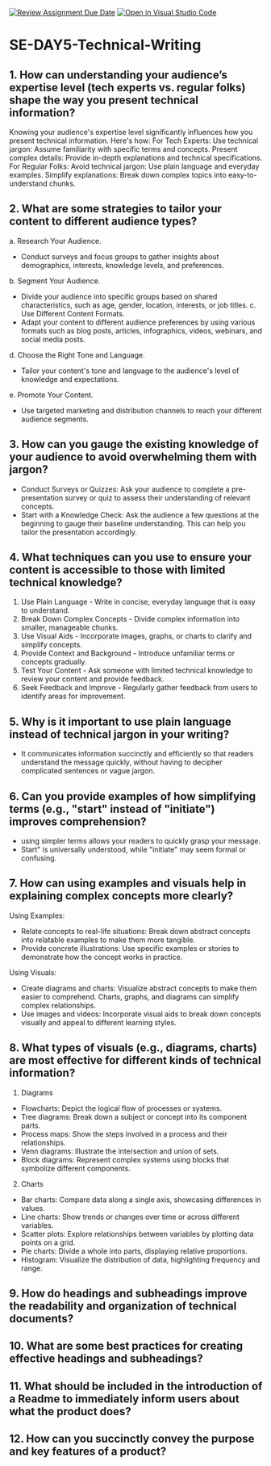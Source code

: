 [![Review Assignment Due Date](https://classroom.github.com/assets/deadline-readme-button-22041afd0340ce965d47ae6ef1cefeee28c7c493a6346c4f15d667ab976d596c.svg)](https://classroom.github.com/a/zsAR-pyY)
[![Open in Visual Studio Code](https://classroom.github.com/assets/open-in-vscode-2e0aaae1b6195c2367325f4f02e2d04e9abb55f0b24a779b69b11b9e10269abc.svg)](https://classroom.github.com/online_ide?assignment_repo_id=16106363&assignment_repo_type=AssignmentRepo)
# SE-DAY5-Technical-Writing
## 1. How can understanding your audience’s expertise level (tech experts vs. regular folks) shape the way you present technical information?
Knowing your audience's expertise level significantly influences how you present technical information. Here's how:
For Tech Experts:
Use technical jargon: Assume familiarity with specific terms and concepts.
Present complex details: Provide in-depth explanations and technical specifications.
For Regular Folks:
Avoid technical jargon: Use plain language and everyday examples.
Simplify explanations: Break down complex topics into easy-to-understand chunks.

## 2. What are some strategies to tailor your content to different audience types?
a. Research Your Audience.
- Conduct surveys and focus groups to gather insights about demographics, interests, knowledge levels, and preferences.
  
b. Segment Your Audience.
- Divide your audience into specific groups based on shared characteristics, such as age, gender, location, interests, or job titles.
c. Use Different Content Formats.
- Adapt your content to different audience preferences by using various formats such as blog posts, articles, infographics, videos, webinars, and social media posts.
  
d. Choose the Right Tone and Language.
- Tailor your content's tone and language to the audience's level of knowledge and expectations.
  
e. Promote Your Content.
- Use targeted marketing and distribution channels to reach your different audience segments.

## 3. How can you gauge the existing knowledge of your audience to avoid overwhelming them with jargon?
- Conduct Surveys or Quizzes: Ask your audience to complete a pre-presentation survey or quiz to assess their understanding of relevant concepts.
- Start with a Knowledge Check: Ask the audience a few questions at the beginning to gauge their baseline understanding. This can help you tailor the presentation accordingly.
## 4. What techniques can you use to ensure your content is accessible to those with limited technical knowledge?
1. Use Plain Language - Write in concise, everyday language that is easy to understand.
2.  Break Down Complex Concepts - Divide complex information into smaller, manageable chunks.
3.  Use Visual Aids - Incorporate images, graphs, or charts to clarify and simplify concepts.
4.  Provide Context and Background - Introduce unfamiliar terms or concepts gradually.
5.  Test Your Content - Ask someone with limited technical knowledge to review your content and provide feedback.
6.  Seek Feedback and Improve - Regularly gather feedback from users to identify areas for improvement.
   
## 5. Why is it important to use plain language instead of technical jargon in your writing?
- It communicates information succinctly and efficiently so that readers understand the message quickly, without having to decipher complicated sentences or vague jargon.

## 6. Can you provide examples of how simplifying terms (e.g., "start" instead of "initiate") improves comprehension?
- using simpler terms allows your readers to quickly grasp your message.
- Start" is universally understood, while "initiate" may seem formal or confusing.

## 7. How can using examples and visuals help in explaining complex concepts more clearly?
Using Examples:
- Relate concepts to real-life situations: Break down abstract concepts into relatable examples to make them more tangible.
- Provide concrete illustrations: Use specific examples or stories to demonstrate how the concept works in practice.

Using Visuals:
- Create diagrams and charts: Visualize abstract concepts to make them easier to comprehend. Charts, graphs, and diagrams can simplify complex relationships.
- Use images and videos: Incorporate visual aids to break down concepts visually and appeal to different learning styles.

## 8. What types of visuals (e.g., diagrams, charts) are most effective for different kinds of technical information?
1. Diagrams
   
- Flowcharts: Depict the logical flow of processes or systems.
- Tree diagrams: Break down a subject or concept into its component parts.
- Process maps: Show the steps involved in a process and their relationships.
- Venn diagrams: Illustrate the intersection and union of sets.
- Block diagrams: Represent complex systems using blocks that symbolize different components.

2. Charts
   
- Bar charts: Compare data along a single axis, showcasing differences in values.
- Line charts: Show trends or changes over time or across different variables.
- Scatter plots: Explore relationships between variables by plotting data points on a grid.
- Pie charts: Divide a whole into parts, displaying relative proportions.
- Histogram: Visualize the distribution of data, highlighting frequency and range.

## 9. How do headings and subheadings improve the readability and organization of technical documents?
## 10. What are some best practices for creating effective headings and subheadings?
## 11. What should be included in the introduction of a Readme to immediately inform users about what the product does?
## 12. How can you succinctly convey the purpose and key features of a product?
